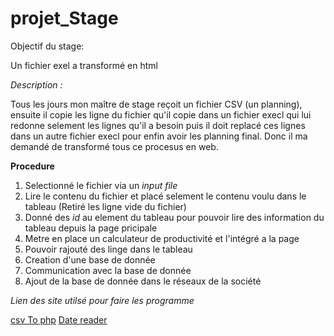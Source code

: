 # projet_Stage

Objectif du stage:

Un fichier exel a transformé en html

*Description :*

Tous les jours mon maître de stage reçoit un fichier CSV (un planning), ensuite il copie les ligne du fichier qu'il copie dans un fichier execl qui lui redonne selement les lignes qu'il a besoin puis il doit replacé ces lignes dans un autre fichier execl pour enfin avoir les planning final.
Donc il ma demandé de transformé tous ce procesus en web.

**Procedure**

1. Selectionné le fichier via un *input file*
1. Lire le contenu du fichier et placé selement le contenu voulu dans le tableau (Retiré les ligne vide du fichier)
1. Donné des *id* au element du tableau pour pouvoir lire des information du tableau depuis la page pricipale
1. Metre en place un calculateur de productivité et l'intégré a la page 
1. Pouvoir rajouté des linge dans le tableau
1. Creation d'une base de donnée 
1. Communication avec la base de donnée 
1. Ajout de la base de donnée dans le réseaux de la société 

*Lien des site utilsé pour faire les programme*
    
[csv To php](https://www.webslesson.info/2018/07/how-to-load-csv-file-in-jquery-datatables-using-ajax-php.html)
[Date reader](https://stackoverflow.com/a/32136428/14476637)

